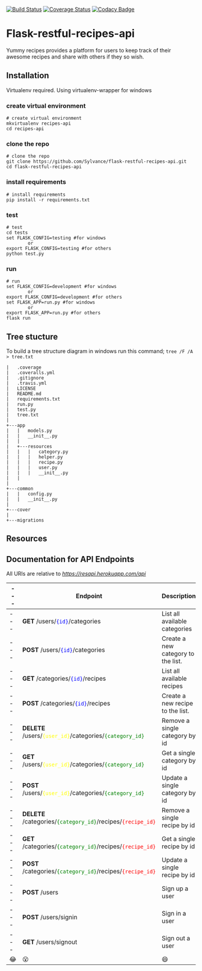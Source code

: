 [![Build Status](https://travis-ci.org/Sylvance/flask-restful-recipes-api.svg?branch=master)](https://travis-ci.org/Sylvance/flask-restful-recipes-api)
[![Coverage Status](https://coveralls.io/repos/github/Sylvance/flask-restful-recipes-api/badge.svg?branch=develop)](https://coveralls.io/github/Sylvance/flask-restful-recipes-api?branch=develop)
[![Codacy Badge](https://api.codacy.com/project/badge/Grade/f24714bd15134063aec24f1e74c9be79)](https://www.codacy.com/app/Sylvance/flask-restful-recipes-api?utm_source=github.com&amp;utm_medium=referral&amp;utm_content=Sylvance/flask-restful-recipes-api&amp;utm_campaign=Badge_Grade)

# Flask-restful-recipes-api
Yummy recipes provides a platform for users to keep track of their awesome recipes and share with others if they so wish.

## Installation

Virtualenv required. Using virtualenv-wrapper for windows

### create virtual environment
```
# create virtual environment
mkvirtualenv recipes-api
cd recipes-api
```

### clone the repo
```
# clone the repo
git clone https://github.com/Sylvance/flask-restful-recipes-api.git
cd flask-restful-recipes-api
```

### install requirements
```
# install requirements
pip install -r requirements.txt
```

### test
```
# test
cd tests
set FLASK_CONFIG=testing #for windows
		or
export FLASK_CONFIG=testing #for others
python test.py
```

### run
```
# run
set FLASK_CONFIG=development #for windows
		or
export FLASK_CONFIG=development #for others
set FLASK_APP=run.py #for windows
		or
export FLASK_APP=run.py #for others
flask run
```

## Tree stucture
To build a tree structure diagram in windows run this command;
```tree /F /A > tree.txt```

```
|   .coverage
|   .coveralls.yml
|   .gitignore
|   .travis.yml
|   LICENSE
|   README.md
|   requirements.txt
|   run.py
|   test.py
|   tree.txt
|   
+---app
|   |   models.py
|   |   __init__.py
|   |   
|   +---resources
|   |   |   category.py
|   |   |   helper.py
|   |   |   recipe.py
|   |   |   user.py
|   |   |   __init__.py
|   |   
|
+---common
|   |   config.py
|   |   __init__.py
|           
+---cover
|       
+---migrations     
```

Resources
---------

## Documentation for API Endpoints

All URIs are relative to *https://resapi.herokuapp.com/api*

|---| Endpoint | Description|
|---|---|---|
|---| **GET** /users/<span style="color:blue">`{id}`</span>/categories | List all available categories
|---| **POST** /users/<span style="color:blue">`{id}`</span>/categories | Create a new category to the list.
|---| **GET** /categories/<span style="color:blue">`{id}`</span>/recipes | List all available recipes
|---| **POST** /categories/<span style="color:blue">`{id}`</span>/recipes | Create a new recipe to the list.
|---| **DELETE** /users/<span style="color:yellow">`{user_id}`</span>/categories/<span style="color:green">`{category_id}`</span> | Remove a single category by id
|---| **GET** /users/<span style="color:yellow">`{user_id}`</span>/categories/<span style="color:green">`{category_id}`</span> | Get a single category by id
|---| **POST** /users/<span style="color:yellow">`{user_id}`</span>/categories/<span style="color:green">`{category_id}`</span> | Update a single category by id
|---| **DELETE** /categories/<span style="color:green">`{category_id}`</span>/recipes/<span style="color:red">`{recipe_id}`</span> | Remove a single recipe by id
|---| **GET** /categories/<span style="color:green">`{category_id}`</span>/recipes/<span style="color:red">`{recipe_id}`</span> | Get a single recipe by id
|---| **POST** /categories/<span style="color:green">`{category_id}`</span>/recipes/<span style="color:red">`{recipe_id}`</span> | Update a single recipe by id
|---| **POST** /users | Sign up a user
|---| **POST** /users/signin | Sign in a user
|---| **GET** /users/signout | Sign out a user
| :joy: | :open_mouth: | :smile: |

